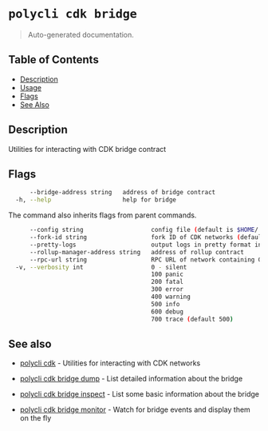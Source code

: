 # `polycli cdk bridge`

> Auto-generated documentation.

## Table of Contents

- [Description](#description)
- [Usage](#usage)
- [Flags](#flags)
- [See Also](#see-also)

## Description

Utilities for interacting with CDK bridge contract

## Flags

```bash
      --bridge-address string   address of bridge contract
  -h, --help                    help for bridge
```

The command also inherits flags from parent commands.

```bash
      --config string                   config file (default is $HOME/.polygon-cli.yaml)
      --fork-id string                  fork ID of CDK networks (default "12")
      --pretty-logs                     output logs in pretty format instead of JSON (default true)
      --rollup-manager-address string   address of rollup contract
      --rpc-url string                  RPC URL of network containing CDK contracts (default "http://localhost:8545")
  -v, --verbosity int                   0 - silent
                                        100 panic
                                        200 fatal
                                        300 error
                                        400 warning
                                        500 info
                                        600 debug
                                        700 trace (default 500)
```

## See also

- [polycli cdk](polycli_cdk.md) - Utilities for interacting with CDK networks
- [polycli cdk bridge dump](polycli_cdk_bridge_dump.md) - List detailed information about the bridge

- [polycli cdk bridge inspect](polycli_cdk_bridge_inspect.md) - List some basic information about the bridge

- [polycli cdk bridge monitor](polycli_cdk_bridge_monitor.md) - Watch for bridge events and display them on the fly

